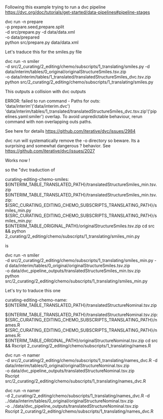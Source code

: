 
Following this example trying to run a dvc pipeline <https://dvc.org/doc/tutorials/get-started/data-pipelines#pipeline-stages>

dvc run -n prepare \
          -p prepare.seed,prepare.split \
          -d src/prepare.py -d data/data.xml \
          -o data/prepared \
          python src/prepare.py data/data.xml


Let's traduce this for the smiles.py file

dvc run -n smiler \
          -d src/2_curating/2_editing/chemo/subscripts/1_translating/smiles.py -d data/interim/tables/0_original/originalStructureSmiles.tsv.zip \
          -o data/interim/tables/1_translated/translatedStructureSmiles_dvc.tsv.zip \
          python src/2_curating/2_editing/chemo/subscripts/1_translating/smiles.py

This outputs a collision with dvc outputs 

ERROR: failed to run command - Paths for outs:                          
'data/interim'('data/interim.dvc')
'data/interim/tables/1_translated/translatedStructureSmiles_dvc.tsv.zip'('pipelines.yaml:smiler')
overlap. To avoid unpredictable behaviour, rerun command with non overlapping outs paths.

See here for details https://github.com/iterative/dvc/issues/2984


dvc run will systematically remove the -o directory so beware. Its a surprising and somewhat dangerous ? behavior.
See
https://github.com/iterative/dvc/issues/2027


Works now !

so the "dvc traduction of 

curating-editing-chemo-smiles: ${INTERIM_TABLE_TRANSLATED_PATH}/translatedStructureSmiles_min.tsv.zip
${INTERIM_TABLE_TRANSLATED_PATH}/translatedStructureSmiles_min.tsv.zip: ${SRC_CURATING_EDITING_CHEMO_SUBSCRIPTS_TRANSLATING_PATH}/smiles_min.py
${SRC_CURATING_EDITING_CHEMO_SUBSCRIPTS_TRANSLATING_PATH}/smiles_min.py: ${INTERIM_TABLE_ORIGINAL_PATH}/originalStructureSmiles.tsv.zip
	cd src && python 2_curating/2_editing/chemo/subscripts/1_translating/smiles_min.py

is 


dvc run -n smiler \
          -d src/2_curating/2_editing/chemo/subscripts/1_translating/smiles_min.py -d data/interim/tables/0_original/originalStructureSmiles.tsv.zip \
          -o data/dvc_pipeline_outputs/translatedStructureSmiles_min.tsv.zip \
          python src/2_curating/2_editing/chemo/subscripts/1_translating/smiles_min.py


Let's try to traduce this one 

curating-editing-chemo-name: ${INTERIM_TABLE_TRANSLATED_PATH}/translatedStructureNominal.tsv.zip

${INTERIM_TABLE_TRANSLATED_PATH}/translatedStructureNominal.tsv.zip: ${SRC_CURATING_EDITING_CHEMO_SUBSCRIPTS_TRANSLATING_PATH}/names.R
${SRC_CURATING_EDITING_CHEMO_SUBSCRIPTS_TRANSLATING_PATH}/names.R: ${INTERIM_TABLE_ORIGINAL_PATH}/originalStructureNominal.tsv.zip
	cd src && Rscript 2_curating/2_editing/chemo/subscripts/1_translating/names.R

dvc run -n namer \
          -d src/2_curating/2_editing/chemo/subscripts/1_translating/names_dvc.R -d data/interim/tables/0_original/originalStructureNominal.tsv.zip \
          -o data/dvc_pipeline_outputs/translatedStructureNominal.tsv.zip \
          Rscript src/2_curating/2_editing/chemo/subscripts/1_translating/names_dvc.R


dvc run -n namer \
          -d 2_curating/2_editing/chemo/subscripts/1_translating/names_dvc.R -d ../data/interim/tables/0_original/originalStructureNominal.tsv.zip \
          -o ../data/dvc_pipeline_outputs/translatedStructureNominal.tsv.zip \
          Rscript 2_curating/2_editing/chemo/subscripts/1_translating/names_dvc.R
